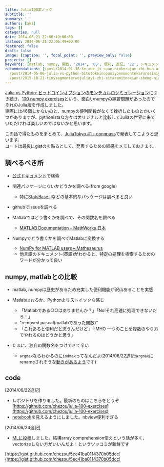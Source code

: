 ```yaml
---
title: Julia100本ノック
subtitle: ''
summary: ''
authors: [aki]
tags: []
categories: null
date: 2014-06-21 22:06:49+00:00
lastmod: 2014-06-21 22:06:49+00:00
featured: false
draft: false
image: {caption: '', focal_point: '', preview_only: false}
projects: []
keywords: [matlab, numpy, 関数, '2014', '06', 便利, 追記, '22', ドキュメント, 比較]
recommendations: [/post/2014-01-18-ke-xue-ji-suan-niokerujun-zhi-hua-aruihanazepythongazhao-shi-nita-yan-yu-nosieawoduo-tuteiruka/,
  /post/2014-05-06-julia-vs-python-bitutokoinopusiyonnomontekarurosimiyuresiyon/,
  /post/2015-10-21-tinysegmenterwojuliayi-zhi-sitaramitnoxian-sheng-nizhi-dao-sitemoraetahua/]
---
```

[Julia vs Python: ビットコインオプションのモンテカルロシミュレーション](https://chezo.uno/post/2014-05-07-julia-vs-python-bitcoin-option)に引き続き、[100 numpy exercises](http://www.loria.fr/~rougier/teaching/numpy.100/)という、面白いnumpyの練習問題があったのでそれのJulia版を作成しました。  
実際には46個しかないのと、numpyの便利関数がなくて挫折したものとかいくつかありますが、pythonistaな方々はオリジナルと比較してJuliaの世界に来ていただければ楽しいのではないかと思います。

この話で得たものをまとめて、[JuliaTokyo #1 - connpass](http://juliatokyo.connpass.com/event/6891/)で発表してこようと思います。  
コードは最後にgistのを貼るとして、発表するための雑感をメモしておきます。

## 調べるべき所

- [公式ドキュメント](http://julia.readthedocs.org/en/latest/)で検索
- 関連パッケージにないかどうかを調べる(from google)

  - 特に[StatsBase.jl](http://statsbasejl.readthedocs.org/en/latest/index.html)などの基本的なパッケージは調べると良い
- githubでissueを調べる
- Matlabではどう書くかを調べて、その関数名を調べる

  - [MATLAB Documentation - MathWorks 日本](http://www.mathworks.co.jp/jp/help/matlab/index.html)
- Numpyでどう書くかを調べてMatlabに変換する

  - [NumPy for MATLAB users – Mathesaurus](http://mathesaurus.sourceforge.net/matlab-numpy.html)
  - 他言語のドキュメント(英語)がわかると、特定の処理を検索するためのワードが分かって良い

## numpy, matlabとの比較

- matlab, numpyは歴史があるため充実した便利機能が沢山あることを実感
- Matlabはおろか、Pythonよりストイックな感じ

  - 「Matlabである○○はありませんか？」「No!それ高速に処理できないだろ！」
  - "removed pascal(matlabであった関数)"
  - 「これあると便利だと思うんだけど」「IMHO 一つのことを複数のやり方でやれるのはどうかと思う」
- たまに、独自の関数名をつけてきて辛い

  - `argmax`ならわかるのに`indmax`ってなんだよ(2014/06/22追記:`argmax`にrenameされそうな[動きがあるよう](https://github.com/JuliaLang/julia/pull/7327)です)

## code

[2014/06/22追記]

- レポジトリを作りました。最新のものはこちらをどうぞ [https://github.com/chezou/julia-100-exercises](https://github.com/chezou/julia-100-exercises)
- [notebook](https://nbviewer.ipython.org/github/chezou/julia-100-exercises/blob/master/julia-100-exercises.ipynb)を見えるようにしました。nbview便利すぎる

[2014/06/24追記]

- [MLに投稿](https://groups.google.com/forum/#!topic/julia-users/NquQLBRWHIU)しました。結構array comprehension使えという話が多く、vectorizeしない方がいいんだよ！というツッコミが新鮮です

[https://gist.github.com/chezou/5ec41ba0114370b05dcc](https://gist.github.com/chezou/5ec41ba0114370b05dcc)



